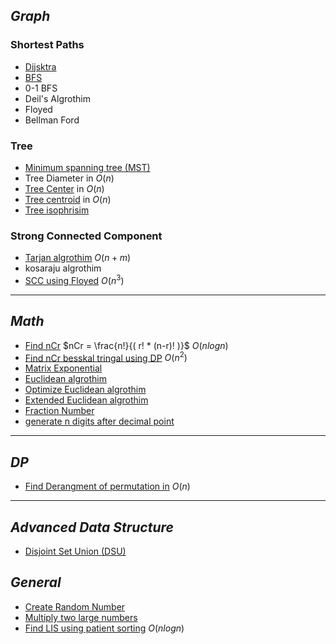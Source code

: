
## _Graph_
### Shortest Paths
- [Dijsktra](dijkstra.cpp)
- [BFS](BFS.cpp)
- 0-1 BFS
- Deil's Algrothim
- Floyed
- Bellman Ford
### Tree
- [Minimum spanning tree (MST)](MST.cpp)
- Tree Diameter in $O(n)$
- [Tree Center](tree_center.cpp) in $O(n)$
- [Tree centroid](centroid.cpp) in $O(n)$
- [Tree isophrisim](isophrisim.cpp)
### Strong Connected Component
- [Tarjan algrothim](tarjan.cpp) $O(n+m)$
- kosaraju algrothim
- [SCC using Floyed](SCC_Floyed.cpp) $O(n^3)$
***
## _Math_
- [Find nCr](nCr.cpp) $nCr = \frac{n!}{( r! * (n-r)! )}$ $O(nlogn)$
- [Find nCr besskal tringal using DP](nCr_DP.cpp) $O(n^2)$
- [Matrix Exponential](Matrix_Exponential.cpp)
- [Euclidean algrothim](gcd.cpp)
- [Optimize Euclidean algrothim](binary_gcd.cpp)
- [Extended Euclidean algrothim](extended_euclidean.cpp)
- [Fraction Number](fraction.cpp)
- [generate n digits after decimal point](generate_n_digits_after_point.cpp)
***
## _DP_
- [Find Derangment of permutation in](derangement.cpp) $O(n)$
***
## _Advanced Data Structure_
- [Disjoint Set Union (DSU)](DSU.cpp)
## _General_
- [Create Random Number](random.cpp)
- [Multiply two large numbers](manual_multiply.cpp)
- [Find LIS using patient sorting](patient_sort.cpp) $O(nlogn)$
